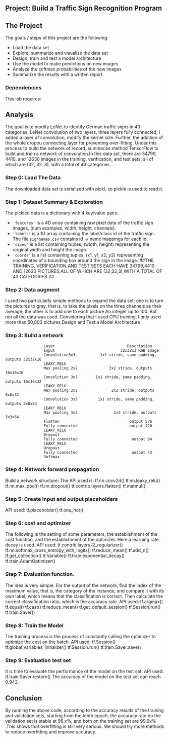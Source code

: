 ## Project: Build a Traffic Sign Recognition Program
The Project
---
The goals / steps of this project are the following:
* Load the data set
* Explore, summarize and visualize the data set
* Design, train and test a model architecture
* Use the model to make predictions on new images
* Analyze the softmax probabilities of the new images
* Summarize the results with a written report

### Dependencies
This lab requires:
## Analysis
The goal is to modify LeNet to identify German traffic signs in 43 categories. LeNet convolution of two layers, three layers fully connected, I added a layer of convolution, modify the kernel size. Further, the addition of the whole dropou connecting layer for preventing over-fitting. Under this process to build the network of record, summarize method TensorFlow to build and train a network of convolution.In this data set, there are 34799, 4410, and 12630 images in the training, verification, and test sets, all of which are (32, 32, 3), with a total of 43 categories.

### Step 0: Load The Data

The downloaded data set is serialized with pickl, so pickle is used to read it.

### Step 1: Dataset Summary & Exploration

The pickled data is a dictionary with 4 key/value pairs:

- `'features'` is a 4D array containing raw pixel data of the traffic sign images, (num examples, width, height, channels).
- `'labels'` is a 1D array containing the label/class id of the traffic sign. The file `signnames.csv` contains id -> name mappings for each id.
- `'sizes'` is a list containing tuples, (width, height) representing the original width and height the image.
- `'coords'` is a list containing tuples, (x1, y1, x2, y2) representing coordinates of a bounding box around the sign in the image. 
##THE TRAINING, VERIFICATION,AND TEST SETS EACH HAVE 34799,4410 AND 12630 PICTURES,ALL OF WHICH ARE (32,32,3),WITH A TOTAL OF 43 CATEGORIES.##

### Step 2: Data augment

I used two particularly simple methods to expand the data set: one is to turn the pictures to gray, that is, to take the pixels on the three channels as their average; the other is to add one to each picture An integer up to 100.
But not all the data was used. Considering that I used CPU training, I only used more than 50,000 pictures.Design and Test a Model Architecture

### Step 3: Build a network

                     Layer                                Description 
                     Input                             32x32x3 RGB image 
                     Convolution3x3           1x1 stride, same padding, outputs 32x32x16 
                     LEAKY_RELU 
                     Max pooling 2x2              2x2 stride, outputs 16x16x16 
                     Convolution 3x3        1x1 stride, same padding, outputs 16x16x32 
                     LEAKY_RELU 
                     Max pooling 2x2               2x2 stride, outputs 8x8x32 
                     Convolution 3x3         1x1 stride, same padding, outputs 8x8x64 
                     LEAKY_RELU 
                     Max pooling 3x3                2x2 stride, outputs 3x3x64 
                     Flatten                               output 576 
                     Fully connected                       output 120 
                     LEAKY_RELU 
                     Dropout 
                     Fully connected                        outout 84 
                     LEAKY_RELU 
                     Dropout 
                     Fully connected                        output 43 
                     Softmax 

### Step 4: Network forward propagation

Build a network structure:
The API used is:
tf.nn.conv2d()
tf.nn.leaky_relu()
tf.nn.max_pool()
tf.nn.dropout()
tf.contrib.layers.flatten()
tf.matmul()

### Step 5: Create input and output placeholders

API used:
tf.placeholder()
tf.one_hot()

### Step 6: cost and optimizer

The following is the setting of some parameters, the establishment of the cost function, and the establishment of the optimizer. Here a learning rate decay is used.
API used:
tf.contrib.layers.l2_regularizer()
tf.nn.softmax_cross_entropy_with_logits()
tf.reduce_mean()
tf.add_n()
tf.get_collection()
tf.Variable()
tf.train.exponential_decay()
tf.train.AdamOptimizer()

### Step 7: Evaluation function.

The idea is very simple. For the output of the network, find the index of the maximum value, that is, the category of the instance, and compare it with its own label, which means that the classification is correct. Then calculate the correct classification ratio, which is the accuracy rate. API used:
tf.argmax()
tf.equal()
tf.cast()
tf.reduce_mean()
tf.get_default_session()
tf.Session.run()
tf.train.Saver()

### Step 8: Train the Model

The training process is the process of constantly calling the optimizer to optimize the cost on the batch. API used:
tf.Session()
tf.global_variables_initializer()
tf.Session.run()
tf.train.Saver.save()


### Step 9: Evaluation test set

It is time to evaluate the performance of the model on the test set. API used:
tf.train.Saver.restore()
The accuracy of the model on the test set can reach 0.943.

## Conclusion

By running the above code, according to the accuracy results of the training and validation sets, starting from the tenth epoch, the accuracy rate on the validation set is stable at 96.x%, and both on the training set are 99.9x% .This shows that overfitting is still very serious. We should try more methods to reduce overfitting and improve accuracy.